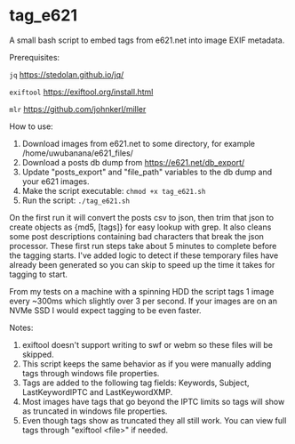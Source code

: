 # tag_e621
A small bash script to embed tags from e621.net into image EXIF metadata.

Prerequisites:

`jq` https://stedolan.github.io/jq/

`exiftool` https://exiftool.org/install.html

`mlr` https://github.com/johnkerl/miller

How to use:

1) Download images from e621.net to some directory, for example /home/uwubanana/e621_files/
2) Download a posts db dump from https://e621.net/db_export/
3) Update "posts_export" and "file_path" variables to the db dump and your e621 images.
4) Make the script executable: `chmod +x tag_e621.sh`
5) Run the script: `./tag_e621.sh`

On the first run it will convert the posts csv to json, then trim that json to create objects as {md5, [tags]} for easy lookup with grep. It also cleans some post descriptions containing bad characters that break the json processor. These first run steps take about 5 minutes to complete before the tagging starts. I've added logic to detect if these temporary files have already been generated so you can skip to speed up the time it takes for tagging to start.

From my tests on a machine with a spinning HDD the script tags 1 image every ~300ms which slightly over 3 per second. If your images are on an NVMe SSD I would expect tagging to be even faster.

Notes: 

1) exiftool doesn't support writing to swf or webm so these files will be skipped.
2) This script keeps the same behavior as if you were manually adding tags through windows file properties.
3) Tags are added to the following tag fields: Keywords, Subject, LastKeywordIPTC and LastKeywordXMP.
4) Most images have tags that go beyond the IPTC limits so tags will show as truncated in windows file properties.
5) Even though tags show as truncated they all still work. You can view full tags through "exiftool \<file\>" if needed.

